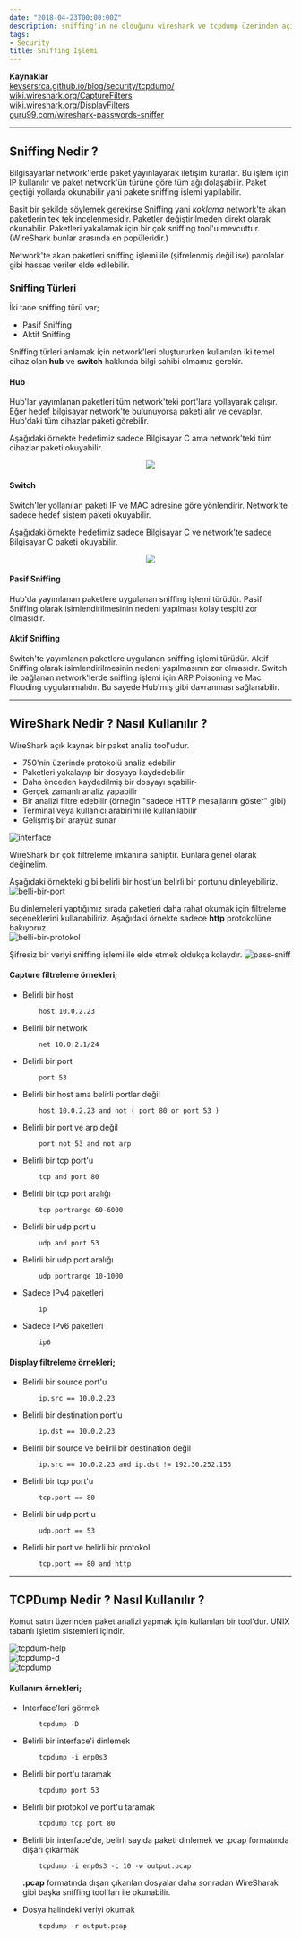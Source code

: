 ```yaml
---
date: "2018-04-23T00:00:00Z"
description: sniffing'in ne olduğunu wireshark ve tcpdump üzerinden açıklar.
tags:
- Security
title: Sniffing İşlemi
---
```


**Kaynaklar**  
[kevsersrca.github.io/blog/security/tcpdump/](https://kevsersrca.github.io/blog//security/tcpdump/)  
[wiki.wireshark.org/CaptureFilters](https://wiki.wireshark.org/CaptureFilters)  
[wiki.wireshark.org/DisplayFilters](https://wiki.wireshark.org/DisplayFilters)  
[guru99.com/wireshark-passwords-sniffer](https://www.guru99.com/wireshark-passwords-sniffer.html)

---

## Sniffing Nedir ?

Bilgisayarlar network'lerde paket yayınlayarak iletişim kurarlar. Bu işlem için IP kullanılır ve paket network'ün türüne göre tüm ağı dolaşabilir. Paket geçtiği yollarda okunabilir yani pakete sniffing işlemi yapılabilir.
	
Basit bir şekilde söylemek gerekirse Sniffing yani *koklama* network'te akan paketlerin tek tek incelenmesidir. Paketler değiştirilmeden direkt olarak okunabilir. Paketleri yakalamak için bir çok sniffing tool'u mevcuttur. (WireShark bunlar arasında en popüleridir.)

Network'te akan paketleri sniffing işlemi ile (şifrelenmiş değil ise) parolalar gibi hassas veriler elde edilebilir.

### Sniffing Türleri

İki tane sniffing türü var;
* Pasif Sniffing  
* Aktif Sniffing

Sniffing türleri anlamak için network'leri oluştururken kullanılan iki temel cihaz olan **hub** ve **switch** hakkında bilgi sahibi olmamız gerekir.

#### Hub
Hub'lar yayımlanan paketleri tüm network'teki port'lara yollayarak çalışır. Eğer hedef bilgisayar network'te bulunuyorsa paketi alır ve cevaplar.  Hub'daki tüm cihazlar paketi görebilir.

Aşağıdaki örnekte hedefimiz sadece Bilgisayar C ama network'teki tüm cihazlar paketi okuyabilir.
<p align="center"> 
<img src="/images/posts/sniffing-islemi/7.png">
</p>

#### Switch
Switch'ler yollanılan paketi IP ve MAC adresine göre yönlendirir. Network'te sadece hedef sistem paketi okuyabilir.

Aşağıdaki örnekte hedefimiz sadece Bilgisayar C ve network'te sadece Bilgisayar C paketi okuyabilir.  
<p align="center"> 
<img src="/images/posts/sniffing-islemi/8.png">
</p>

#### Pasif Sniffing  
Hub'da yayımlanan paketlere uygulanan sniffing işlemi türüdür. Pasif Sniffing olarak isimlendirilmesinin nedeni yapılması kolay tespiti zor olmasıdır.

#### Aktif Sniffing  
Switch'te yayımlanan paketlere uygulanan sniffing işlemi türüdür. Aktif Sniffing olarak isimlendirilmesinin nedeni yapılmasının zor olmasıdır. Switch ile bağlanan network'lerde sniffing işlemi için ARP Poisoning ve Mac Flooding uygulanmalıdır. Bu sayede Hub'mış gibi davranması sağlanabilir.  

---

## WireShark Nedir ? Nasıl Kullanılır ?

WireShark açık kaynak bir paket analiz tool'udur.

- 750'nin üzerinde protokolü analiz edebilir
- Paketleri yakalayıp bir dosyaya kaydedebilir
- Daha önceden kaydedilmiş bir dosyayı açabilir-
- Gerçek zamanlı analiz yapabilir
- Bir analizi filtre edebilir (örneğin "sadece HTTP mesajlarını göster" gibi)
- Terminal veya kullanıcı arabirimi ile kullanılabilir
- Gelişmiş bir arayüz sunar

![interface](/images/posts/sniffing-islemi/1.png)

WireShark bir çok filtreleme imkanına sahiptir. Bunlara genel olarak değinelim.    

Aşağıdaki örnekteki gibi belirli bir host'un belirli bir portunu dinleyebiliriz.  
![belli-bir-port](/images/posts/sniffing-islemi/2.png)  

Bu dinlemeleri yaptığımız sırada paketleri daha rahat okumak için filtreleme seçeneklerini kullanabiliriz. Aşağıdaki örnekte sadece **http** protokolüne bakıyoruz.  
![belli-bir-protokol](/images/posts/sniffing-islemi/3.png)

Şifresiz bir veriyi sniffing işlemi ile elde etmek oldukça kolaydır.
![pass-sniff](/images/posts/sniffing-islemi/9.png)

#### Capture filtreleme örnekleri;

- Belirli bir host
	```
		host 10.0.2.23
	```  

- Belirli bir network
	```
		net 10.0.2.1/24
	```  

- Belirli bir port
	```
		port 53
	```  

- Belirli bir host ama belirli portlar değil
	```  
		host 10.0.2.23 and not ( port 80 or port 53 )
	```  

- Belirli bir port ve arp değil
	```
		port not 53 and not arp
	```  

- Belirli bir tcp port'u
	```
		tcp and port 80
	```

- Belirli bir tcp port aralığı
	```
		tcp portrange 60-6000
	```

- Belirli bir udp port'u
	```
		udp and port 53
	```

- Belirli bir udp port aralığı
	```
		udp portrange 10-1000
	```

- Sadece IPv4 paketleri
	```
		ip
	```  

- Sadece IPv6 paketleri
	```
		ip6
	```  

#### Display filtreleme örnekleri;

- Belirli bir source port'u
	```
		ip.src == 10.0.2.23
	```  

- Belirli bir destination port'u
	```
		ip.dst == 10.0.2.23
	```

- Belirli bir source ve belirli bir destination değil
	```
		ip.src == 10.0.2.23 and ip.dst != 192.30.252.153
	```

- Belirli bir tcp port'u
	```
		tcp.port == 80
	```

- Belirli bir udp port'u
	```
		udp.port == 53
	```

- Belirli bir port ve belirli bir protokol
	```
		tcp.port == 80 and http
	```

---

## TCPDump Nedir ? Nasıl Kullanılır ?

Komut satırı üzerinden paket analizi yapmak için kullanılan bir tool'dur. UNIX tabanlı işletim sistemleri içindir.
	
![tcpdum-help](/images/posts/sniffing-islemi/4.png)  
![tcpdump-d](/images/posts/sniffing-islemi/5.png)  
![tcpdump](/images/posts/sniffing-islemi/6.png)

#### Kullanım örnekleri;

- Interface'leri görmek
	```
		tcpdump -D
	```

- Belirli bir interface'i dinlemek
	```
		tcpdump -i enp0s3
	```

- Belirli bir port'u taramak
	```
		tcpdump port 53
	```

- Belirli bir protokol ve port'u taramak
	```
		tcpdump tcp port 80
	```

- Belirli bir interface'de, belirli sayıda paketi dinlemek ve .pcap formatında dışarı çıkarmak
	```
		tcpdump -i enp0s3 -c 10 -w output.pcap
	```  
	**.pcap** formatında dışarı çıkarılan dosyalar daha sonradan WireSharak gibi başka sniffing tool'ları ile okunabilir.

- Dosya halindeki veriyi okumak
	```
		tcpdump -r output.pcap
	```
